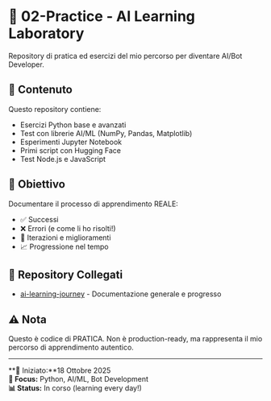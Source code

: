 # 🧪 02-Practice - AI Learning Laboratory

Repository di pratica ed esercizi del mio percorso per diventare AI/Bot Developer.

## 📖 Contenuto

Questo repository contiene:
- Esercizi Python base e avanzati
- Test con librerie AI/ML (NumPy, Pandas, Matplotlib)
- Esperimenti Jupyter Notebook
- Primi script con Hugging Face
- Test Node.js e JavaScript

## 🎯 Obiettivo

Documentare il processo di apprendimento REALE:
- ✅ Successi
- ❌ Errori (e come li ho risolti!)
- 🔄 Iterazioni e miglioramenti
- 📈 Progressione nel tempo

## 🔗 Repository Collegati

- [ai-learning-journey](https://github.com/paciollastefano01-beep/ai-learning-journey) - Documentazione generale e progresso

## ⚠️ Nota

Questo è codice di PRATICA. Non è production-ready, ma rappresenta il mio percorso di apprendimento autentico.

---

**📅 Iniziato:**18 Ottobre 2025  
**🎯 Focus:** Python, AI/ML, Bot Development  
**📊 Status:** In corso (learning every day!)
